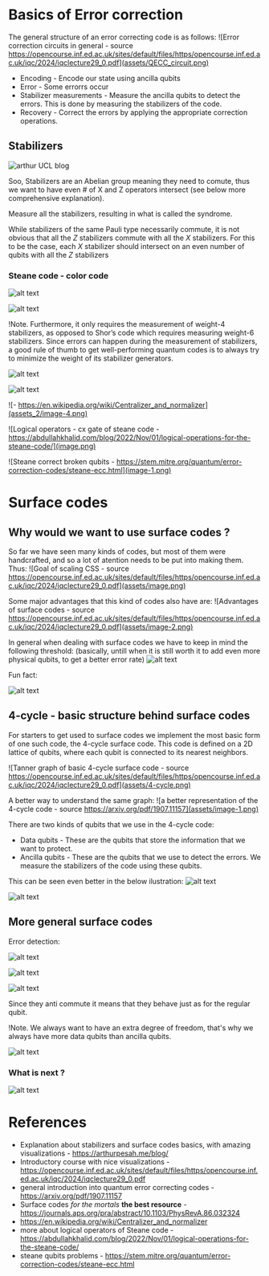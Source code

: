 # Basics of Error correction

The general structure of an error correcting code is as follows:
![Error correction circuits in general - source https://opencourse.inf.ed.ac.uk/sites/default/files/https/opencourse.inf.ed.ac.uk/iqc/2024/iqclecture29_0.pdf](assets/QECC_circuit.png)

- Encoding - Encode our state using ancilla qubits
- Error - Some errorrs occur
- Stabilizer measurements - Measure the ancilla qubits to detect the errors. This is done by measuring the stabilizers of the code.
- Recovery - Correct the errors by applying the appropriate correction operations.

## Stabilizers
![arthur UCL blog](assets/image-12.png)

Soo, Stabilizers are an Abelian group meaning they need to comute, thus we want to have even # of X and Z operators intersect (see below more comprehensive explanation). 


Measure all the stabilizers, resulting in what is called the syndrome.

While stabilizers of the same Pauli type necessarily commute, it is not obvious that all the $Z$ stabilizers commute with all the $X$ stabilizers. For this to be the case, each $X$ stabilizer should intersect on an even number of qubits with all the $Z$ stabilizers 

### Steane code - color code

![alt text](assets_2/image.png)

![alt text](assets_2/image-2.png)

!Note. Furthermore, it only requires the measurement of weight-4 stabilizers, as opposed to Shor’s code which requires measuring weight-6 stabilizers. Since errors can happen during the measurement of stabilizers, a good rule of thumb to get well-performing quantum codes is to always try to minimize the weight of its stabilizer generators.

![alt text](assets_2/image-1.png)

![alt text](assets_2/image-3.png)

![- https://en.wikipedia.org/wiki/Centralizer_and_normalizer](assets_2/image-4.png)


![Logical operators - cx gate of steane code - https://abdullahkhalid.com/blog/2022/Nov/01/logical-operations-for-the-steane-code/](image.png)

![Steane correct broken qubits - https://stem.mitre.org/quantum/error-correction-codes/steane-ecc.html](image-1.png)

# Surface codes


## Why would we want to use surface codes ?

So far we have seen many kinds of codes, but most of them were handcrafted, and so a lot of atention needs to be put into making them. Thus:
![Goal of scaling CSS - source https://opencourse.inf.ed.ac.uk/sites/default/files/https/opencourse.inf.ed.ac.uk/iqc/2024/iqclecture29_0.pdf](assets/image.png)

Some major advantages that this kind of codes also have are:
![Advantages of surface codes - source https://opencourse.inf.ed.ac.uk/sites/default/files/https/opencourse.inf.ed.ac.uk/iqc/2024/iqclecture29_0.pdf](assets/image-2.png)

In general when dealing with surface codes we have to keep in mind the following threshold: (basically, untill when it is still worth it to add even more physical qubits, to get a better error rate)
![alt text](assets/image-9.png)

Fun fact:

![alt text](assets/image-10.png)


## 4-cycle - basic structure behind surface codes
For starters to get used to surface codes we implement the most basic form of one such code, the 4-cycle surface code. This code is defined on a 2D lattice of qubits, where each qubit is connected to its nearest neighbors.  

![Tanner graph of basic 4-cycle surface code - source https://opencourse.inf.ed.ac.uk/sites/default/files/https/opencourse.inf.ed.ac.uk/iqc/2024/iqclecture29_0.pdf](assets/4-cycle.png)

A better way to understand the same graph:
![a better representation of the 4-cycle code - source https://arxiv.org/pdf/1907.11157](assets/image-1.png)

There are two kinds of qubits that we use in the 4-cycle code:
- Data qubits - These are the qubits that store the information that we want to protect.
- Ancilla qubits - These are the qubits that we use to detect the errors. We measure the stabilizers of the code using these qubits.

This can be seen even better in the below ilustration:
![alt text](assets/image-3.png)

![alt text](assets/image-4.png)

## More general surface codes

Error detection:

![alt text](assets/image-5.png)

![alt text](assets/image-6.png)


![alt text](assets/image-7.png)

Since they anti commute it means that they behave just as for the regular qubit.

!Note. We always want to have an extra degree of freedom, that's why we always have more data qubits than ancilla qubits.

![alt text](assets/image-8.png)



### What is next ?

![alt text](assets/image-11.png)


# References

- Explanation about stabilizers and surface codes basics, with amazing visualizations - https://arthurpesah.me/blog/
- Introductory course with nice visualizations - https://opencourse.inf.ed.ac.uk/sites/default/files/https/opencourse.inf.ed.ac.uk/iqc/2024/iqclecture29_0.pdf
- general introduction into quantum error correcting codes -https://arxiv.org/pdf/1907.11157
- Surface codes *for the mortals* **the best resource** - https://journals.aps.org/pra/abstract/10.1103/PhysRevA.86.032324
- https://en.wikipedia.org/wiki/Centralizer_and_normalizer
- more about logical operators of Steane code - https://abdullahkhalid.com/blog/2022/Nov/01/logical-operations-for-the-steane-code/
- steane qubits problems - https://stem.mitre.org/quantum/error-correction-codes/steane-ecc.html